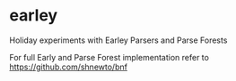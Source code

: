 # earley
Holiday experiments with Earley Parsers and Parse Forests

For full Early and Parse Forest implementation refer to https://github.com/shnewto/bnf

